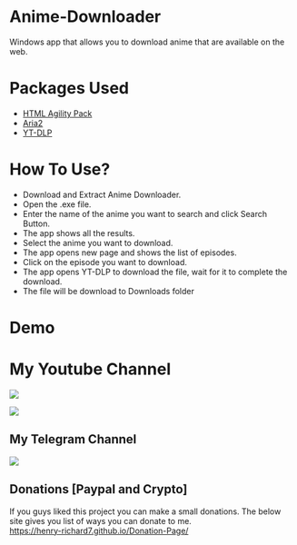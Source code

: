 # Anime-Downloader
 Windows app that allows you to download anime that are available on the web.

# Packages Used
 * [HTML Agility Pack](https://html-agility-pack.net/)
 * [Aria2](https://aria2.github.io/)
 * [YT-DLP](https://github.com/yt-dlp/yt-dlp)

# How To Use?
 * Download and Extract Anime Downloader.
 * Open the .exe file.
 * Enter the name of the anime you want to search and click Search Button.
 * The app shows all the results.
 * Select the anime you want to download.
 * The app opens new page and shows the list of episodes.
 * Click on the episode you want to download.
 * The app opens YT-DLP to download the file, wait for it to complete the download.
 * The file will be download to Downloads folder

# Demo

# My Youtube Channel
[![](https://img.shields.io/badge/Subscribe-red?style=for-the-badge&logo=YouTube)](https://www.youtube.com/channel/UCVGasc5jr45eZUpZNHvbtWQ)

[![](https://img.shields.io/youtube/channel/subscribers/UCVGasc5jr45eZUpZNHvbtWQ?style=social)](https://www.youtube.com/channel/UCVGasc5jr45eZUpZNHvbtWQ)

## My Telegram Channel
[![](https://img.shields.io/badge/Telegram-Join%20Now-blue?style=for-the-badge&logo=Telegram)](https://t.me/hr_tools)

## Donations [Paypal and Crypto]

If you guys liked this project you can make a small donations. The below site gives you list of ways you can donate to me.
<br/>
https://henry-richard7.github.io/Donation-Page/
